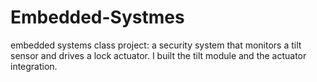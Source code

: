 # Embedded-Systmes
embedded systems class project: a security system that monitors a tilt sensor and drives a lock actuator. I built the tilt module and the actuator integration.
